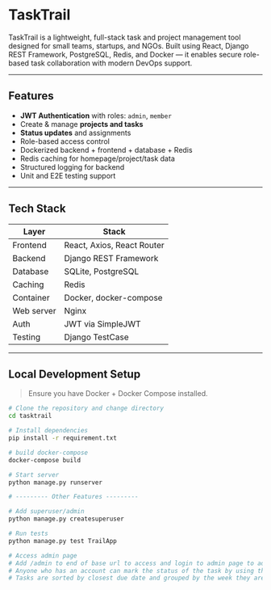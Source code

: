# TaskTrail

TaskTrail is a lightweight, full-stack task and project management tool designed for small teams, startups, and NGOs. Built using React, Django REST Framework, PostgreSQL, Redis, and Docker — it enables secure role-based task collaboration with modern DevOps support.

---

## Features

- **JWT Authentication** with roles: `admin`, `member`
- Create & manage **projects and tasks**
- **Status updates** and assignments
- Role-based access control
- Dockerized backend + frontend + database + Redis
- Redis caching for homepage/project/task data
- Structured logging for backend
- Unit and E2E testing support

---

## Tech Stack

| Layer       | Stack                         |
|-------------|-------------------------------|
| Frontend    | React, Axios, React Router    |
| Backend     | Django REST Framework         |
| Database    | SQLite, PostgreSQL            |
| Caching     | Redis                         |
| Container   | Docker, docker-compose        |
| Web server  | Nginx                         |
| Auth        | JWT via SimpleJWT             |
| Testing     | Django TestCase               |

---

## Local Development Setup

> Ensure you have Docker + Docker Compose installed.

```bash
# Clone the repository and change directory
cd tasktrail

# Install dependencies
pip install -r requirement.txt

# build docker-compose
docker-compose build  

# Start server
python manage.py runserver

# --------- Other Features ---------

# Add superuser/admin
python manage.py createsuperuser

# Run tests
python manage.py test TrailApp

# Access admin page
# Add /admin to end of base url to access and login to admin page to add tasks
# Anyone who has an account can mark the status of the task by using the website (Not Started, In Progress, Completed)
# Tasks are sorted by closest due date and grouped by the week they are due

